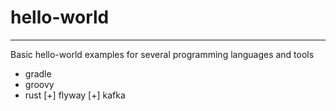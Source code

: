 # hello-world

**************************************************************************
Basic hello-world examples for several programming languages and tools
 * gradle
 * groovy
 * rust
 [+] flyway
 [+] kafka
 
